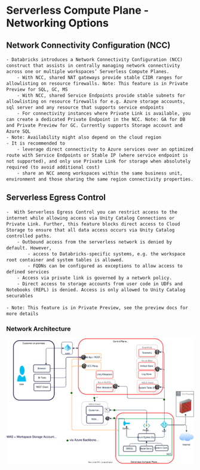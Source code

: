 # Serverless Compute Plane - Networking Options
## Network Connectivity Configuration (NCC) 
    - Databricks introduces a Network Connectivity Configuration (NCC) construct that assists in centrally managing network connectivity across one or multiple workspaces’ Serverless Compute Planes.
        - With NCC, shared NAT gateways provide stable CIDR ranges for allowlisting on resource firewalls. Note: This feature is in Private Preview for SQL, GC, MS 
        - With NCC, shared Service Endpoints provide stable subnets for allowlisting on resource firewalls for e.g. Azure storage accounts, sql server and any resource that supports service endpoints
        - For connectivity instances where Private Link is available, you can create a dedicated Private Endpoint in the NCC. Note: GA for DB and Private Preview for GC. Currently supports Storage account and Azure SQL
    - Note: Availability might also depend on the cloud region
    - It is recommended to
        - leverage direct connectivity to Azure services over an optimized route with Service Endpoints or Stable IP (where service endpoint is not supported), and only use Private Link for storage when absolutely required (to avoid additional cost)
        - share an NCC among workspaces within the same business unit, environment and those sharing the same region connectivity properties. 

## Serverless Egress Control
    -  With Serverless Egress Control you can restrict access to the internet while allowing access via Unity Catalog Connections or Private Link. Further, this feature blocks direct access to Cloud Storage to ensure that all data access occurs via Unity Catalog controlled paths. 
        - Outbound access from the serverless network is denied by default. However, 
            - access to Databricks-specific systems, e.g. the workspace root container and system tables is allowed.
            - FQDNs can be configured as exceptions to allow access to defined services
        - Access via private link is governed by a network policy.
        - Direct access to storage accounts from user code in UDFs and Notebooks (REPL) is denied. Access is only allowed to Unity Catalog securables

    - Note: This feature is in Private Preview, see the preview docs for more details

### Network Architecture
![alt text](./drawio/architecture.drawio.svg)
